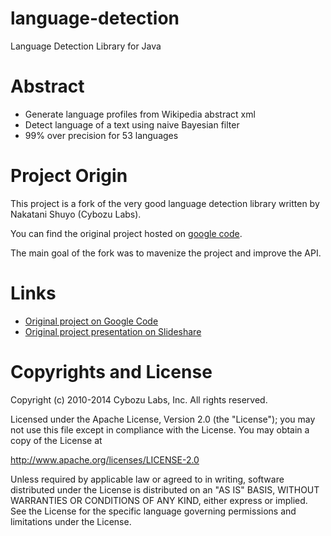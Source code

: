 language-detection
==================

Language Detection Library for Java

# Abstract

* Generate language profiles from Wikipedia abstract xml
* Detect language of a text using naive Bayesian filter
* 99% over precision for 53 languages 

# Project Origin

This project is a fork of the very good language detection library written by Nakatani Shuyo (Cybozu Labs).

You can find the original project hosted on [google code](https://code.google.com/p/language-detection/).

The main goal of the fork was to mavenize the project and improve the API.

# Links

* [Original project on Google Code](https://code.google.com/p/language-detection/)
* [Original project presentation on Slideshare](http://www.slideshare.net/shuyo/language-detection-library-for-java)

# Copyrights and License

Copyright (c) 2010-2014 Cybozu Labs, Inc. All rights reserved.

Licensed under the Apache License, Version 2.0 (the "License"); you may not use this file except in compliance with the License. You may obtain a copy of the License at 

http://www.apache.org/licenses/LICENSE-2.0 

Unless required by applicable law or agreed to in writing, software distributed under the License is distributed on an "AS IS" BASIS, WITHOUT WARRANTIES OR CONDITIONS OF ANY KIND, either express or implied. See the License for the specific language governing permissions and limitations under the License.
